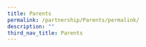 ```yaml
---
title: Parents
permalink: /partnership/Parents/permalink/
description: ""
third_nav_title: Parents
---
```

